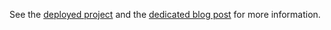See the [deployed project](https://actor-network-enguerrand-monard.koyeb.app/) and the [dedicated blog post](https://engu-m.github.io/portfolio/actor-explorer-network) for more information.
